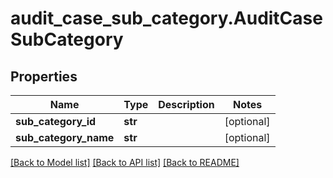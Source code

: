 # audit_case_sub_category.AuditCaseSubCategory

## Properties
Name | Type | Description | Notes
------------ | ------------- | ------------- | -------------
**sub_category_id** | **str** |  | [optional]
**sub_category_name** | **str** |  | [optional]

[[Back to Model list]](../README.md#documentation-for-models) [[Back to API list]](../README.md#documentation-for-api-endpoints) [[Back to README]](../README.md)
